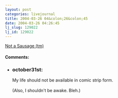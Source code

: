 ```yaml
---
layout: post
categories: livejournal
title: 2004-03-26 04&colon;26&colon;45
date: 2004-03-26 04:26:45
lj_slug: 129022
lj_id: 129022
---
```

[Not a Sausage (tm)](http://www.gamespy.com/comics/dorktower/images/comics/dorktower331.jpg)


<div id="comments"><h4>Comments:</h4><div class="lj-comments"><ul>
<li><h3>october31st: </h3>
<a id="comment-196"></a>
<p>My life should not be available in comic strip form.<br>
<br>
(Also, I shouldn't be awake. Bleh.)</p>
</li>
</ul></div></div>
